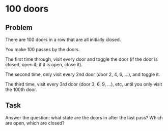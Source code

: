 # 100 doors

## Problem
There are 100 doors in a row that are all initially closed.

You make 100 passes by the doors.

The first time through, visit every door and toggle the door (if the door is closed, open it; if it is open, close it).

The second time, only visit every 2nd door   (door 2, 4, 6, ...), and toggle it.

The third time, visit every 3rd door   (door 3, 6, 9, ...), etc, until you only visit the 100th door.


## Task
Answer the question: what state are the doors in after the last pass? Which are open, which are closed?
